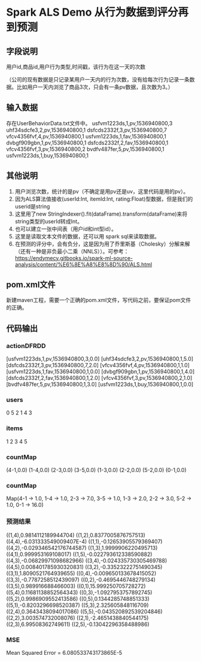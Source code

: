 # Spark ALS Demo 从行为数据到评分再到预测
## 字段说明
用户id,商品id,用户行为类型,时间戳，该行为在这一天的次数

（公司的现有数据是只记录某用户一天内的行为次数，没有给每次行为记录一条数据。比如用户一天内浏览了商品3次，只会有一条pv数据，且次数为3。）

## 输入数据
存在UserBehaviorData.txt文件中。
usfvm1223ds,1,pv,1536940800,3
uhf34sdcfe3,2,pv,1536940800,1
dsfcds2332f,3,pv,1536940800,7
vfcv4356fvf,4,pv,1536940800,1
usfvm1223ds,1,fav,1536940800,1
dvbgf909gbn,1,pv,1536940800,1
dsfcds2332f,2,fav,1536940800,1
vfcv4356fvf,3,pv,1536940800,2
bvdfv487fer,5,pv,1536940800,1
usfvm1223ds,1,buy,1536940800,1

## 其他说明
1. 用户浏览次数，统计的是pv（不确定是用pv还是uv，这里代码是用的pv）。
2. 因为ALS算法值接收(userId:Int, itemId:Int, rating:Float)型数据，但是我们的userid是string
3. 这里用了new StringIndexer().fit(dataFrame).transform(dataFrame)来将string类型的userId转成Int。
4. 也可以建立一张中间表（用户id和int型id）。
5. 这里是读取文本文件的数据，还可以用 spark sql来读取数据。
6. 在预测的评分中，会有负分，这是因为用了乔里斯基（Cholesky）分解来解（还有一种是非负最小二乘（NNLS））。可参考：
https://endymecy.gitbooks.io/spark-ml-source-analysis/content/%E6%8E%A8%E8%8D%90/ALS.html

## pom.xml文件
新建maven工程，需要一个正确的pom.xml文件，写代码之前，要保证pom文件的正确。


## 代码输出
### actionDFRDD
[usfvm1223ds,1,pv,1536940800,3,0.0]
[uhf34sdcfe3,2,pv,1536940800,1,5.0]
[dsfcds2332f,3,pv,1536940800,7,2.0]
[vfcv4356fvf,4,pv,1536940800,1,1.0]
[usfvm1223ds,1,fav,1536940800,1,0.0]
[dvbgf909gbn,1,pv,1536940800,1,4.0]
[dsfcds2332f,2,fav,1536940800,1,2.0]
[vfcv4356fvf,3,pv,1536940800,2,1.0]
[bvdfv487fer,5,pv,1536940800,1,3.0]
[usfvm1223ds,1,buy,1536940800,1,0.0]
### users
0
5
2
1
4
3
### items
1
2
3
4
5
### countMap
(4-1,0.0)
(1-4,0.0)
(2-3,0.0)
(3-5,0.0)
(1-3,0.0)
(2-2,0.0)
(5-2,0.0)
(0-1,0.0)

### countMap
Map(4-1 -> 1.0, 1-4 -> 1.0, 2-3 -> 7.0, 3-5 -> 1.0, 1-3 -> 2.0, 2-2 -> 3.0, 5-2 -> 1.0, 0-1 -> 16.0)

### 预测结果
((1,4),0.9814112189944704)
((1,2),0.8377005876757513)
((4,4),-6.031333549009407E-4)
((1,1),-0.12653905579369407)
((4,2),-0.029346542176744587)
((1,3),1.9999906220495713)
((4,1),0.999953169108017)
((1,5),-0.022793612338590882)
((4,3),-0.06829971098682966)
((3,4),-0.024335730305469788)
((4,5),0.008401785930320831)
((3,2),-0.33523222751490345)
((3,1),1.8090521764939655)
((0,4),-0.009650133678415052)
((3,3),-0.7787258512439097)
((0,2),-0.4695446748279134)
((3,5),0.989916688466003)
((0,1),15.999250705728272)
((5,4),0.11681138852564343)
((0,3),-1.0927953757892745)
((5,2),0.9986909552413586)
((0,5),0.1344285748851333)
((5,1),-0.8203296698520387)
((5,3),2.325605848116709)
((2,4),0.3643438094017086)
((5,5),-0.043520892539204846)
((2,2),3.003574732008076)
((2,1),-2.4651438840544175)
((2,3),6.99508362749611)
((2,5),-0.13042296358488986)

### MSE
Mean Squared Error = 6.080533743173865E-5

